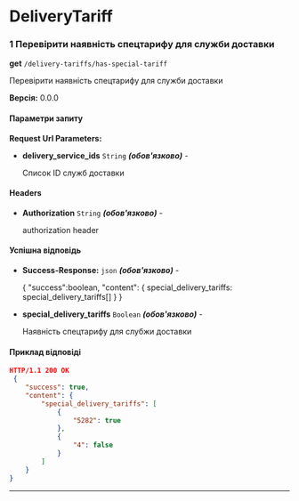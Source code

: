 # DeliveryTariff

### 1 Перевірити наявність спецтарифу для служби доставки

**get** `/delivery-tariffs/has-special-tariff`

<p>Перевірити наявність спецтарифу для служби доставки</p>

**Версія:** 0.0.0

#### Параметри запиту

**Request Url Parameters:**

- **delivery_service_ids** `String` **_(обов'язково)_** - <p>Список ID служб доставки</p>

#### Headers

- **Authorization** `String` **_(обов'язково)_** - <p>authorization header<br></p>

#### Успішна відповідь

- **Success-Response:** `json` **_(обов'язково)_** - <p>{ &quot;success&quot;:boolean, &quot;content&quot;: { special_delivery_tariffs: special_delivery_tariffs[] } }</p>
- **special_delivery_tariffs** `Boolean` **_(обов'язково)_** - <p>Наявність спецтарифу для слубжи доставки</p>

#### Приклад відповіді

```json
HTTP/1.1 200 OK
 {
    "success": true,
    "content": {
        "special_delivery_tariffs": [
            {
                "5282": true
            },
            {
                "4": false
            }
        ]
    }
}
```

---

